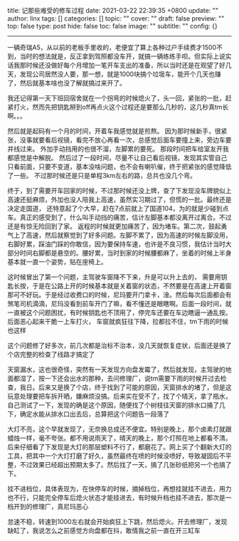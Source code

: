 title: 记那些难受的修车过程
date: 2021-03-22 22:39:35 +0800
update: ""
author: linx
tags: []
categories: []
topic: ""
cover: ""
draft: false
preview: ""
top: false
type: post
hide: false
toc: false
image: ""
subtitle: ""
config: {}


---



一辆奇瑞A5，从以前的老板手里收的，老便宜了算上各种过户手续费才1500不到，当时的想法就是，反正拿到驾照都没车开，就搞一辆练练手呗。但实际上说实话我那时候还没做好每个月增加一笔开车支出的准备，所以当时还是在观望了好几天，发现公司居然没人要，那一想，就是1000块搞个垃圾车，能开个几天也赚了，然后就基本啥也没了解就搞过来开了。

我还记得第一天下班回宿舍就在一个拐弯的时候熄火了，头一回，紧张的一批，赶紧打火，然而先把钥匙掰到off再点火这个过程还是要那么几秒的，这几秒真tm长啊。。。

然后就是起码有一个月的时间，开着车我感觉就是煎熬。 因为那时候新手，很紧张，没事就要看后视镜，看完不放心再看一次，总感觉后面车要撞上来，旁边车要并线过来。 外加手动挡用的也很不溜，左脚累的要死。 那段时间把车给室友开我都感觉是中解脱。 然后过了一段时间，尽量不让自己看后视镜，发现其实管自己只看前面，只要不变道，基本没啥问题，也不会有喇叭催，终于把紧张的感觉降低了一些。 不过那时候还是只是单程3km左右的路，总共也没几个弯。

终于，到了需要开车回家的时候，不过那时候还没上牌，查了下发现没车牌貌似上高速还挺麻烦，外加也没人陪我上高速，虽然实习期过了，但慌的一批。最终还是决定走国道， 还特意起了个大早，赶在7点前就上了国道104，为的就是少碰到点车。真正的感受到了，什么叫手动挡的痛苦，估计左脚基本都没离开过离合。不过还是有惊无险回到了家。 返程的时候就更加痛苦了，因为堵车。第二次，鼓起勇气上了高速，然后就察觉到了好多问题。左脚不累了，因为高速的时候左脚没用，右脚好累，踩油门踩的你敢信，因为要保持车速，也许是不良习惯，我估计当时大部分时间右脚都是悬空的。腰好累，当时到家的时候腰都麻了，坐着的时候上半身基本就一直一个姿势，贴在座椅上。

这时候冒出了第一个问题，主驾驶车窗降不下来，升是可以升上去的， 需要用钥匙长按，于是在公路上开的时候基本就是关着窗的状态，不然要是在高速上开着窗那可不好玩。于是经过收费口的时候，尼玛要开门拿卡，淦。然后每次后面都会有煞笔司机滴滴，尼玛没看到前车开门了嘛，看不懂还是眼瞎啊。后面一段时间，就一直被这个问题困扰，有时候钥匙也不顶用了，停完车还要在车边瞎逼一通乱按。后面恶心起来干脆一上车打火， 车窗就疯狂往下降，拉都拉不住，tm下雨的时候也这样

这个问题修了好多次，前几次都是治标不治本，没几天就恢复症状，后面还是换了个店完整的检查了线路才搞定了

天窗漏水，这也很奇怪，突然有一天发现方向盘发霉了，然后就发现，主驾驶的地面都湿了，按一下还会出水的那种，去问修理厂，说tm需要下雨的时候开过去检查，我日。后来又是换了个店，终于找到了可能的原因，天窗排水的堵了，但是这玩意处理要把车拆开晒，嫌麻烦没搞。后来实在受不了，找了个晴天，拿了瓶水，自己测试了一下，发现的确是这个原因，随便找了个树枝往天窗的排水口捅了几下，确定水能从排水口出去后，总算把这个问题告一段落了

大灯不亮，这个早就发现了，无奈换总成还不便宜。特别是晚上，那个卤素灯就跟蜡烛一样，毫不夸张。都不用说雨天了，晴天的晚上，那个灯照在地上都看不清。后来仔细看了下发现是大灯的那层塑料不行了，都磨花了。网上买了个翻新大灯的工具，把其中一个大灯打磨了好久，虽然最终在喷的时候没喷好，导致凝固后不平整，不过效果已经超出预期太多了。然后找了一天，搞了几张砂纸把另一个也搞了下。

挂不进档位，具体表现为，在快停车的时候，摘掉档位，再想挂就挂不进去，用力也不行，只能完全停车后熄火状态才能挂进去，有时候升档也挂不进去，那次是一档开到的修理厂，真尼玛恶心

怠速不稳，转速到1000左右就会开始疯狂上下跳，然后熄火。开去修理厂，发现缺缸了，我说怎么之前感觉方向盘都在抖，敢情我之前一直在开三缸车
